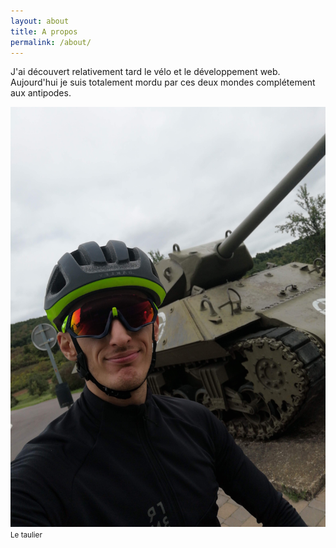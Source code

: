 ```yaml
---
layout: about
title: A propos
permalink: /about/
---
```


<div class="tj i chivo f4 lh-copy">
J'ai découvert relativement tard le vélo et le développement web. Aujourd'hui je suis totalement mordu par ces deux mondes complétement aux antipodes.
</div>

![sherman](/assets/images/about.jpg)
<small>Le taulier</small>